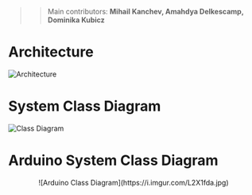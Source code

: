 >> Main contributors: **Mihail Kanchev, Amahdya Delkescamp, Dominika Kubicz**
# Architecture
![Architecture](https://i.imgur.com/B0XHQP4.jpg)

# System Class Diagram
![Class Diagram](https://i.imgur.com/Lj5W0nF.jpg)

# Arduino System Class Diagram
<center>![Arduino Class Diagram](https://i.imgur.com/L2X1fda.jpg)</center>
